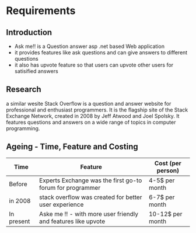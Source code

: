 # Requirements

## Introduction
*  Ask me!!  is a Question answer asp .net based Web application 
*  it provides features like ask questions and can give answers to different questions
*  it also has upvote feature so that users can upvote other users for satisified answers

## Research
a similar wesite Stack Overflow is a question and answer website for professional and enthusiast programmers. It is the flagship site of the Stack Exchange Network, created in 2008 by Jeff Atwood and Joel Spolsky. It features questions and answers on a wide range of topics in computer programming.


## Ageing - Time, Feature and Costing
Time | Feature | Cost (per person)
------|----------|---------
Before | Experts Exchange was the first go-to forum for programmer | 4-5$ per month
in 2008 | stack overflow  was created for better user experience | 6-7$ per month 
In present |  Aske me !! - with more user friendly and features like upvote | 10-12$ per month


